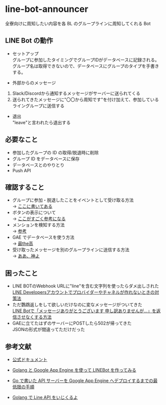 # line-bot-announcer

全寮向けに周知したい内容を各 BL のグループラインに周知してくれる Bot

## LINE Bot の動作

- セットアップ  
  グループに参加したタイミングでグループIDがデータベースに記録される。
  グループ名は取得できないので、データベースにグループのタイプを手書きする。

- 外部からのメッセージ

1. Slack/Discordから通知するメッセージがサーバーに送られてくる
2. 送られてきたメッセージに"〇〇から周知です"を付け加えて、参加しているライングループに送信する

- 退出  
  "leave"と言われたら退出する

## 必要なこと

- 参加したグループの ID の取得/脱退時に削除
- グループ ID をデータベースに保存
- データベースとのやりとり
- Push API

## 確認すること

- グループに参加・脱退したことをイベントとして受け取る方法  
  -> [ここに書いてある](https://developers.line.biz/ja/reference/messaging-api/#join-event)
- ボタンの表示について  
  -> [ここがすごく参考になる](https://blog.kazu634.com/labs/golang/2019-02-23-line-sdk-go/)
- メンションを検知する方法  
  -> [参考](https://www.nowsprinting.com/entry/2017/10/01/005607)
- GAE でデータベースを使う方法  
  -> [最the高](https://qiita.com/teikoku-penguin/items/b6252cd461b3966d53ac)
- 受け取ったメッセージを別のグループラインに送信する方法  
  -> [ああ、神よ](https://developers.line.biz/ja/reference/messaging-api/#send-push-message)

## 困ったこと

- LINE BOTのWebhook URLに"line"を含む文字列を使ったらダメ出しされた  
  [LINE Developersアカウントでプロバイダーやチャネルが作れないときの対策法](https://qiita.com/hidehiro98/items/4265f42de8e39cb241b6)
- ただ鸚鵡返しをして欲しいだけなのに変なメッセージがついてきた  
  [LINE Botで「メッセージありがとうございます 申し訳ありませんが...」を返信させなくする方法](https://www.virtual-surfer.com/entry/2018/07/22/190000)
- GAEに立てたはずのサーバーにPOSTしたら502が帰ってきた  
  JSONの形式が間違ってただけだった

## 参考文献

- [公式ドキュメント](https://godoc.org/github.com/line/line-bot-sdk-go/linebot)

- [Golang と Google App Engine を使って LINEBot を作ってみる](https://qiita.com/moja0316/items/a726ef746476fe470a66)
- [Go で書いた API サーバーを Google App Engine へデプロイするまでの最低限の手順](https://qiita.com/croquette0212/items/1e9df0f25f69b97d06e2)
- [Golang で Line API をいじくるよ](https://blog.kazu634.com/labs/golang/2019-02-23-line-sdk-go/)
